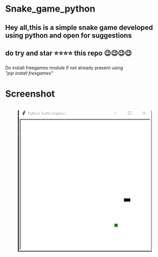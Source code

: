 # Snake_game_python


## Hey all,this is a simple snake game developed using python and open for suggestions
## do try and star  ⭐⭐⭐⭐ this repo 😉😉😉😉


Do install freegames module if not already present
using 
<br>
<i>"pip install freegames"</i>

# Screenshot
<br>
<center><img src="sn.png"/></center>




